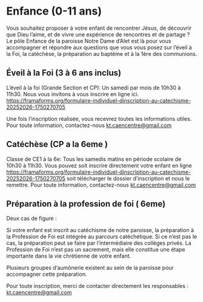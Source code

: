 # Enfance (0-11 ans)
Vous souhaitez proposer à votre enfant de rencontrer Jésus, de découvrir que Dieu l’aime, et de vivre une expérience de rencontres et de partage ?
Le pôle Enfance de la paroisse Notre Dame d’Alet est là pour vous accompagner et répondre aux questions que vous vous posez sur l’éveil à la Foi, la catéchèse, la préparation au baptême et à la 1ère des communions.

## Éveil à la Foi (3 à 6 ans inclus)
L’éveil à la foi (Grande Section et CP):
Un samedi par mois de 10h30 à 11h30.
Nous vous invitons à vous inscrire en ligne ici. 
https://framaforms.org/formulaire-individuel-dinscription-au-catechisme-20252026-1750270705

Une fois l’inscription réalisée, vous recevrez toutes les informations utiles.
Pour toute information, contactez-nous kt.caencentre@gmail.com 

## Catéchèse (CP a la 6eme )
Classe de CE1 à la 6e:
Tous les samedis matins en période scolaire de 10h30 à 11h30.
Vous pouvez soit inscrire directement votre enfant en ligne 
https://framaforms.org/formulaire-individuel-dinscription-au-catechisme-20252026-1750270705
soit télécharger le dossier d’inscription et nous le remettre.
Pour toute information, contactez-nous kt.caencentre@gmail.com 

## Préparation à la profession de foi ( 6eme)
Deux cas de figure :

Si votre enfant est inscrit au catéchisme de notre paroisse, la préparation à la Profession de Foi est intégrée au parcours catéchétique.
Si ce n’est pas le cas, la préparation peut se faire par l’intermédiaire des collèges privés.
La Profession de Foi n’est pas un sacrement, mais elle constitue une étape importante dans la vie chrétienne de votre enfant.

Plusieurs groupes d’aumônerie existent au sein de la paroisse pour accompagner cette préparation.

Pour toute inscription, merci de contacter directement les responsables :  kt.caencentre@gmail.com 
